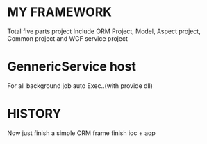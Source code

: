MY FRAMEWORK
==========

Total five parts project
Include ORM Project, Model, Aspect project, Common project and WCF service project


GennericService host
=======
For all background job auto Exec..(with provide dll)

HISTORY
=======

Now just finish a simple ORM frame
finish ioc + aop
